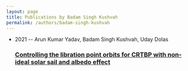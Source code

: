 ```yaml
---
layout: page
title: Publications by Badam Singh Kushvah
permalink: /authors/badam-singh-kushvah
---
```


<ul class="post-list">
<li><span class='post-meta'>2021 -- Arun Kumar Yadav, Badam Singh Kushvah, Uday Dolas</span><h3><a class='post-link' href="{{ site.baseurl }}/controlling-the-libration-point-orbits-for-crtbp-with-non-ideal-solar-sail-and-albedo-effect">Controlling the libration point orbits for CRTBP with non-ideal solar sail and albedo effect</a></h3></li>

</ul>
